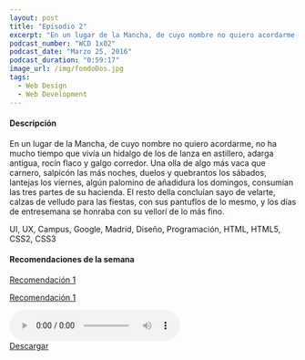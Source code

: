 ```yaml
---
layout: post
title: "Episodio 2"
excerpt: "En un lugar de la Mancha, de cuyo nombre no quiero acordarme, no ha mucho tiempo que vivía un hidalgo de los de lanza"
podcast_number: "WCD 1x02"
podcast_date: "Marzo 25, 2016"
podcast_duration: "0:59:17"
image_url: /img/fondoDos.jpg
tags: 
  - Web Design
  - Web Development
---
```


#### Descripción

En un lugar de la Mancha, de cuyo nombre no quiero acordarme, no ha mucho tiempo que vivía un hidalgo de los de lanza en astillero, adarga antigua, rocín flaco y galgo corredor. Una olla de algo más vaca que carnero, salpicón las más noches, duelos y quebrantos los sábados, lantejas los viernes, algún palomino de añadidura los domingos, consumían las tres partes de su hacienda. El resto della concluían sayo de velarte, calzas de velludo para las fiestas, con sus pantuflos de lo mesmo, y los días de entresemana se honraba con su vellorí de lo más fino.

<div class="rule"></div>

UI, UX, Campus, Google, Madrid, Diseño, Programación, HTML, HTML5, CSS2, CSS3

<div class="rule"></div>

#### Recomendaciones de la semana

<a class="recomendacion" href="#">Recomendación 1</a>

<a class="recomendacion" href="#">Recomendación 1</a>

<div class="rule"></div>

<audio class="post__player" controls="controls">
	<!-- <source src="file.ogg" /> -->
    <source src="/audio/Alice.mp3" />
    Your browser does not support the <code>audio</code> element.  
</audio>

<div class="descargar">
	<span class="icono-download"></span><a href="#">Descargar</a>
</div>
